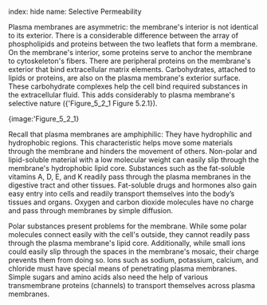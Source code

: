 index: hide
name: Selective Permeability

Plasma membranes are asymmetric: the membrane's interior is not identical to its exterior. There is a considerable difference between the array of phospholipids and proteins between the two leaflets that form a membrane. On the membrane's interior, some proteins serve to anchor the membrane to cytoskeleton's fibers. There are peripheral proteins on the membrane's exterior that bind extracellular matrix elements. Carbohydrates, attached to lipids or proteins, are also on the plasma membrane's exterior surface. These carbohydrate complexes help the cell bind required substances in the extracellular fluid. This adds considerably to plasma membrane's selective nature ({'Figure_5_2_1 Figure 5.2.1}).


{image:'Figure_5_2_1}
        

Recall that plasma membranes are amphiphilic: They have hydrophilic and hydrophobic regions. This characteristic helps move some materials through the membrane and hinders the movement of others. Non-polar and lipid-soluble material with a low molecular weight can easily slip through the membrane's hydrophobic lipid core. Substances such as the fat-soluble vitamins A, D, E, and K readily pass through the plasma membranes in the digestive tract and other tissues. Fat-soluble drugs and hormones also gain easy entry into cells and readily transport themselves into the body’s tissues and organs. Oxygen and carbon dioxide molecules have no charge and pass through membranes by simple diffusion.

Polar substances present problems for the membrane. While some polar molecules connect easily with the cell's outside, they cannot readily pass through the plasma membrane's lipid core. Additionally, while small ions could easily slip through the spaces in the membrane's mosaic, their charge prevents them from doing so. Ions such as sodium, potassium, calcium, and chloride must have special means of penetrating plasma membranes. Simple sugars and amino acids also need the help of various transmembrane proteins (channels) to transport themselves across plasma membranes.
